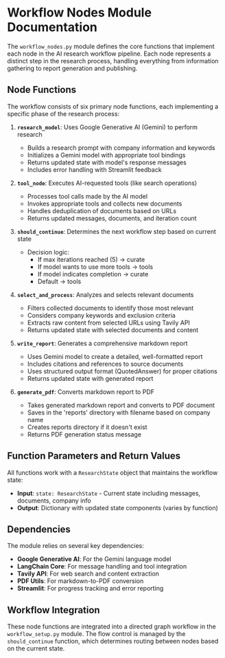 # Workflow Nodes Module Documentation

The `workflow_nodes.py` module defines the core functions that implement each node in the AI research workflow pipeline. Each node represents a distinct step in the research process, handling everything from information gathering to report generation and publishing.

## Node Functions

The workflow consists of six primary node functions, each implementing a specific phase of the research process:

1. **`research_model`**: Uses Google Generative AI (Gemini) to perform research
   - Builds a research prompt with company information and keywords
   - Initializes a Gemini model with appropriate tool bindings
   - Returns updated state with model's response messages
   - Includes error handling with Streamlit feedback

2. **`tool_node`**: Executes AI-requested tools (like search operations)
   - Processes tool calls made by the AI model
   - Invokes appropriate tools and collects new documents
   - Handles deduplication of documents based on URLs
   - Returns updated messages, documents, and iteration count

3. **`should_continue`**: Determines the next workflow step based on current state
   - Decision logic:
     - If max iterations reached (5) → curate
     - If model wants to use more tools → tools
     - If model indicates completion → curate
     - Default → tools

4. **`select_and_process`**: Analyzes and selects relevant documents
   - Filters collected documents to identify those most relevant
   - Considers company keywords and exclusion criteria
   - Extracts raw content from selected URLs using Tavily API
   - Returns updated state with selected documents and content

5. **`write_report`**: Generates a comprehensive markdown report
   - Uses Gemini model to create a detailed, well-formatted report
   - Includes citations and references to source documents
   - Uses structured output format (QuotedAnswer) for proper citations
   - Returns updated state with generated report

6. **`generate_pdf`**: Converts markdown report to PDF
   - Takes generated markdown report and converts to PDF document
   - Saves in the 'reports' directory with filename based on company name
   - Creates reports directory if it doesn't exist
   - Returns PDF generation status message

## Function Parameters and Return Values

All functions work with a `ResearchState` object that maintains the workflow state:

- **Input**: `state: ResearchState` - Current state including messages, documents, company info
- **Output**: Dictionary with updated state components (varies by function)

## Dependencies

The module relies on several key dependencies:

- **Google Generative AI**: For the Gemini language model
- **LangChain Core**: For message handling and tool integration
- **Tavily API**: For web search and content extraction
- **PDF Utils**: For markdown-to-PDF conversion
- **Streamlit**: For progress tracking and error reporting

## Workflow Integration

These node functions are integrated into a directed graph workflow in the `workflow_setup.py` module. The flow control is managed by the `should_continue` function, which determines routing between nodes based on the current state.
